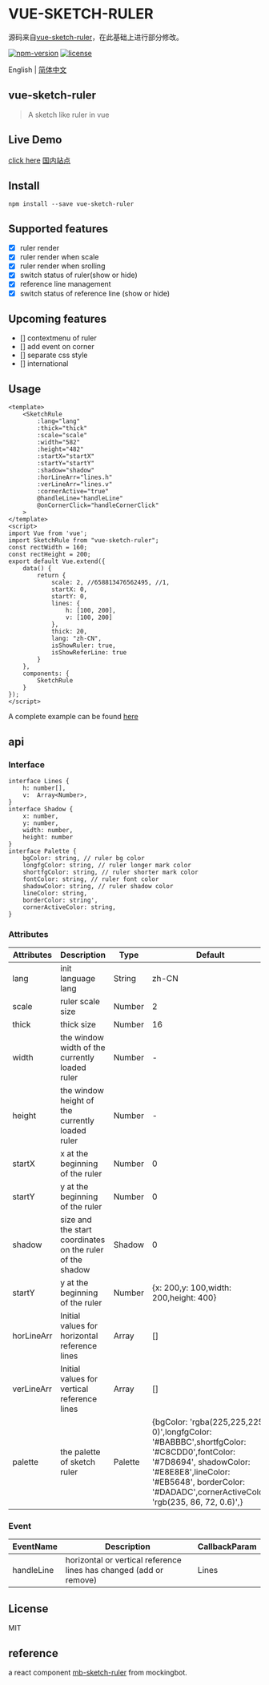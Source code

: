 # VUE-SKETCH-RULER

源码来自[vue-sketch-ruler](https://github.com/chuxiaoguo/vue-sketch-ruler)，在此基础上进行部分修改。


<p><a target="_blank" rel="noopener noreferrer" href="https://camo.githubusercontent.com/95db0da88a729ba45efa1a2ed71350eb69896c4e/68747470733a2f2f696d672e736869656c64732e696f2f6e706d2f762f76322d646174657069636b65722e737667"><img src="https://camo.githubusercontent.com/95db0da88a729ba45efa1a2ed71350eb69896c4e/68747470733a2f2f696d672e736869656c64732e696f2f6e706d2f762f76322d646174657069636b65722e737667" alt="npm-version" data-canonical-src="https://img.shields.io/npm/v/v2-datepicker.svg" style="max-width:100%;"></a> <a target="_blank" rel="noopener noreferrer" href="https://camo.githubusercontent.com/28479a7a834310a667f36760a27283f7389e864a/68747470733a2f2f696d672e736869656c64732e696f2f6e706d2f6c2f76322d646174657069636b65722e737667"><img src="https://camo.githubusercontent.com/28479a7a834310a667f36760a27283f7389e864a/68747470733a2f2f696d672e736869656c64732e696f2f6e706d2f6c2f76322d646174657069636b65722e737667" alt="license" data-canonical-src="https://img.shields.io/npm/l/v2-datepicker.svg" style="max-width:100%;"></a></p>

<p>English | <a href="https://github.com/chuxiaoguo/vue-sketch-ruler/blob/master/README.zh-CN.md">简体中文</a></p>

## vue-sketch-ruler

> A sketch like ruler in vue
## Live Demo
[click here](https://chuxiaoguo.github.io/vue-sketch-ruler/)
[国内站点](https://chuxiaoguo.gitee.io/vue-sketch-ruler/)

## Install
```
npm install --save vue-sketch-ruler
```
## Supported features
- [x] ruler render
- [x] ruler render when scale
- [x] ruler render when srolling
- [x] switch status of ruler(show or hide)
- [x] reference line management
- [x] switch status of reference line (show or hide)

## Upcoming features

- [] contextmenu of ruler
- [] add event on corner
- [] separate css style
- [] international

## Usage
```
<template>
    <SketchRule
        :lang="lang"
        :thick="thick"
        :scale="scale"
        :width="582"
        :height="482"
        :startX="startX"
        :startY="startY"
        :shadow="shadow"
        :horLineArr="lines.h"
        :verLineArr="lines.v"
        :cornerActive="true"
        @handleLine="handleLine"
        @onCornerClick="handleCornerClick"
    >
</template>
<script>
import Vue from 'vue';
import SketchRule from "vue-sketch-ruler";
const rectWidth = 160;
const rectHeight = 200;
export default Vue.extend({
    data() {
        return {
            scale: 2, //658813476562495, //1,
            startX: 0,
            startY: 0,
            lines: {
                h: [100, 200],
                v: [100, 200]
            },
            thick: 20,
            lang: "zh-CN",
            isShowRuler: true,
            isShowReferLine: true
        }
    },
    components: {
        SketchRule
    }
});
</script>
```
A complete example can be found [here](https://github.com/chuxiaoguo/vue-sketch-ruler/blob/master/docs/src/components/UserRuler.vue)

## api
### Interface <TypeScript>
```
interface Lines {
    h: number[],
    v:  Array<Number>,
}
interface Shadow {
    x: number,
    y: number,
    width: number,
    height: number
}
interface Palette {
    bgColor: string, // ruler bg color
    longfgColor: string, // ruler longer mark color
    shortfgColor: string, // ruler shorter mark color
    fontColor: string, // ruler font color
    shadowColor: string, // ruler shadow color
    lineColor: string,
    borderColor: string',
    cornerActiveColor: string,
}
```
### Attributes
|  Attributes|  Description | Type | Default |
| --- | --- | --- | --- |
| lang | init language lang | String | zh-CN |
| scale | ruler scale size | Number | 2 |
| thick | thick size | Number | 16 |
| width | the window width of the currently loaded ruler  | Number | - |
| height | the window height of the currently loaded ruler  | Number | - |
| startX | x at the beginning of the ruler | Number | 0 |
| startY | y at the beginning of the ruler | Number | 0 |
| shadow |  size and the start coordinates on the ruler of the shadow  | Shadow | 0 |
| startY | y at the beginning of the ruler | Number | {x: 200,y: 100,width: 200,height: 400} |
| horLineArr | Initial values for horizontal reference lines | Array<number> | [] |
| verLineArr | Initial values for vertical reference lines  | Array<number> | [] |
| palette | the palette of sketch ruler | Palette | {bgColor: 'rgba(225,225,225, 0)',longfgColor: '#BABBBC',shortfgColor: '#C8CDD0',fontColor: '#7D8694', shadowColor: '#E8E8E8',lineColor: '#EB5648', borderColor: '#DADADC',cornerActiveColor: 'rgb(235, 86, 72, 0.6)',} |


### Event

| EventName | Description | CallbackParam |
| --- | --- | --- |
| handleLine | horizontal or vertical reference lines has changed (add or remove) | Lines  |

## License
MIT

## reference
a react component [mb-sketch-ruler](https://github.com/mockingbot/mb-sketch-ruler) from mockingbot.
